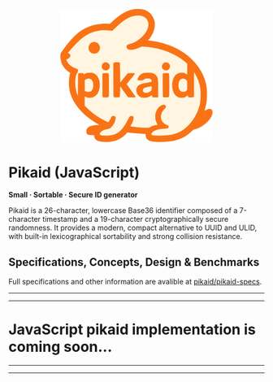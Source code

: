 <p align="center">
  <img src="logo.png" alt="pikaid" width="300" />
</p>

# Pikaid (JavaScript)

**Small · Sortable · Secure ID generator**

Pikaid is a 26-character, lowercase Base36 identifier composed of a 7-character timestamp and a 19-character cryptographically secure randomness. It provides a modern, compact alternative to UUID and ULID, with built-in lexicographical sortability and strong collision resistance.

## Specifications, Concepts, Design & Benchmarks
Full specifications and other information are avalible at [pikaid/pikaid-specs](https://github.com/pikaid/pikaid-specs).


---
---

# JavaScript pikaid implementation is coming soon...
---
---
